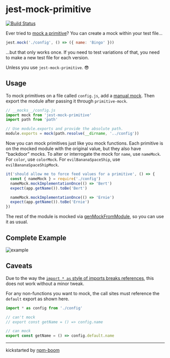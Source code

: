 # jest-mock-primitive

[![Build Status](https://travis-ci.org/reergymerej/super-mockable-non-functions.svg?branch=master)](https://travis-ci.org/reergymerej/super-mockable-non-functions)

Ever tried to [mock a
primitive](https://jestjs.io/docs/en/jest-object#primitives)?  You can create a
mock within your test file...

```js
jest.mock('./config', () => ({ name: 'Bingo' }))
```

...but that only works once.  If you need to test variations of that, you need
to make a new test file for each version.

Unless you use `jest-mock-primitive`. 😎


## Usage

To mock primitives on a file called `config.js`, add a [manual
mock](https://jestjs.io/docs/en/manual-mocks#mocking-user-modules).  Then export
the module after passing it through `primitive-mock`.


```js
// __mocks__/config.js
import mock from 'jest-mock-primitive'
import path from 'path'

// Use module.exports and provide the absolute path.
module.exports = mock(path.resolve(__dirname, '../config'))
```

Now you can mock primitives just like you mock functions.  Each primitive is on
the mocked module with the original value, but they also have "backdoor" mocks.
To alter or interrogate the mock for `name`, use `nameMock`.  For `color`, use
`colorMock`.  For `evilBananaSpaceShip`, use `evilBananaSpaceShipMock`.

```js
it('should allow me to force feed values for a primitive', () => {
  const { nameMock } = require('./config')
  nameMock.mockImplementationOnce(() => 'Bert')
  expect(app.getName()).toBe('Bert')

  nameMock.mockImplementationOnce(() => 'Ernie')
  expect(app.getName()).toBe('Ernie')
})
```

The rest of the module is mocked via
[genMockFromModule](https://jestjs.io/docs/en/jest-object#jestgenmockfrommodulemodulename),
so you can use it as usual.


## Complete Example

![example](https://user-images.githubusercontent.com/1720010/59156631-76b4f480-8a53-11e9-8c1a-24328bd5762c.png)


## Caveats


Due to the way the [`import * as` style of imports breaks
references](https://reergymerej.github.io/blog/2019/06/08/importing-getters.html),
this does not work without a minor tweak.

For any non-functions you want to mock, the call sites must reference the
`default` export as shown here.

```js
import * as config from './config'

// can't mock
// export const getName = () => config.name

// can mock
export const getName = () => config.default.name
```



---
kickstarted by [npm-boom][npm-boom]

[npm-boom]: https://github.com/reergymerej/npm-boom

